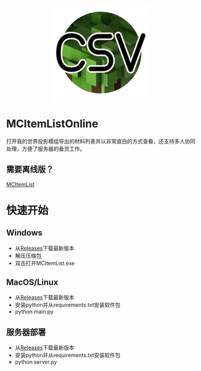 <h3 align = "center">
    <img src = "images/logo.png" alt = "Logo" />
</h3>

# MCItemListOnline
打开我的世界投影模组导出的材料列表并以非常直白的方式查看，还支持多人协同处理，方便了服务器的备货工作。

## 需要离线版？

[MCItemList](https://github.com/Akttoer/MCItemList)
# 快速开始
## Windows

* 从[Releases](https://github.com/Akttoer/MCItemListOnline/releases)下载最新版本
* 解压压缩包
* 双击打开MCItemList.exe

## MacOS/Linux

* 从[Releases](https://github.com/Akttoer/MCItemListOnline/releases)下载最新版本
* 安装python并从requirements.txt安装软件包
* python main.py

## 服务器部署
* 从[Releases](https://github.com/Akttoer/MCItemListOnline/releases)下载最新版本
* 安装python并从requirements.txt安装软件包
* python server.py
